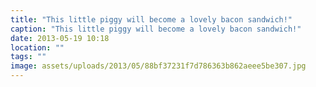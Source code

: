 ```yaml
---
title: "This little piggy will become a lovely bacon sandwich!"
caption: "This little piggy will become a lovely bacon sandwich!"
date: 2013-05-19 10:18
location: ""
tags: ""
image: assets/uploads/2013/05/88bf37231f7d786363b862aeee5be307.jpg
---
```

